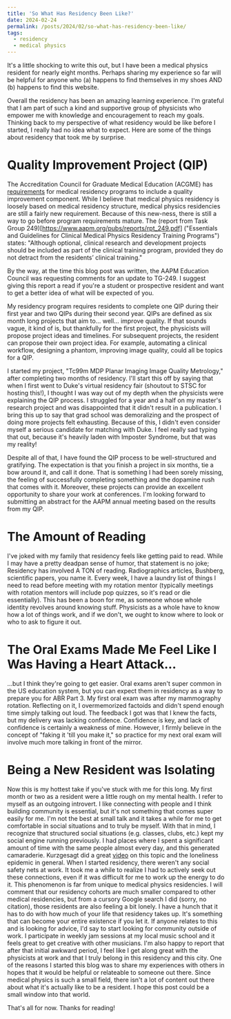 ```yaml
---
title: 'So What Has Residency Been Like?'
date: 2024-02-24
permalink: /posts/2024/02/so-what-has-residency-been-like/
tags:
  - residency
  - medical physics
---
```


It's a little shocking to write this out, but I have been a medical physics resident for nearly eight months. Perhaps sharing my experience so far will be helpful for anyone who (a) happens to find themselves in my shoes AND (b) happens to find this website.

Overall the residency has been an amazing learning experience. I'm grateful that I am part of such a kind and supportive group of physicists who empower me with knowledge and encouragement to reach my goals. Thinking back to my perspective of what residency would be like before I started, I really had no idea what to expect. Here are some of the things about residency that took me by surprise.

Quality Improvement Project (QIP)
=====
The Accreditation Council for Graduate Medical Education (ACGME) has [requirements](https://www.acgme.org/globalassets/PDFs/commonguide/IVA5c_EducationalProgram_ACGMECompetencies_PBLI_Documentation.pdf) for medical residency programs to include a quality improvement component. While I believe that medical physics residency is loosely based on medical residency structure, medical physics residencies are still a fairly new requirement. Because of this new-ness, there is still a way to go before program requirements mature. The (report from Task Group 249)[https://www.aapm.org/pubs/reports/rpt_249.pdf] ("Essentials and Guidelines for Clinical Medical Physics Residency Training Programs") states: 
"Although optional, clinical research and development projects should be included as part of the clinical training program, provided they do not detract from the residents’ clinical training."

By the way, at the  time  this blog post was written, the AAPM Education Council was requesting comments for an update to TG-249. I suggest giving this report a read if you're a student or prospective resident and want to get a better idea of what will be expected of you.

My residency program requires residents to complete one QIP during their first year and two QIPs during their second year. QIPs are defined as six month long projects that aim to... well... improve quality. If that sounds vague, it kind of is, but thankfully for the first project, the physicists will propose project ideas and timelines. For subsequent projects, the resident can propose their own project idea. For example, automating a clinical workflow, designing a phantom, improving image quality, could all be topics for a QIP. 

I started my project, "Tc99m MDP Planar Imaging Image Quality Metrology," after completing two months of residency. I'll start this off by saying that when I first went to Duke's virtual residency fair (shoutout to STSC for hosting this!), I thought I was way out of my depth when the physicists were explaining the QIP process. I struggled for a year and a half on my master's research project and was disappointed that it didn't result in a publication. I bring this up to say that grad school was demoralizing and the prospect of doing more projects felt exhausting. Because of this, I didn't even consider myself a serious candidate for matching with Duke. I feel really sad typing that out, because it's heavily laden with Imposter Syndrome, but that was my reality!

Despite all of that, I have found the QIP process to be well-structured and gratifying. The expectation is that you finish a project in six months, tie a bow around it, and call it done. That is something I had been sorely missing, the feeling of successfully completing something and the dopamine rush that comes with it. Moreover, these projects can provide an excellent opportunity to share your work at conferences. I'm looking forward to submitting an abstract for the AAPM annual meeting based on the results from my QIP. 

The Amount of Reading
=====
I've joked with my family that residency feels like getting paid to read. While I may have a pretty deadpan sense of humor, that statement is no joke; Residency has involved A TON of reading. Radiographics articles, Bushberg, scientific papers, you name it. Every week, I have a laundry list of things I need to read before meeting with my rotation mentor (typically meetings with rotation mentors will include pop quizzes, so it's read or die essentially). This has been a boon for me, as someone whose whole identity revolves around knowing stuff. Physicists as a whole have to know how a lot of things work, and if we don't, we ought to know where to look or who to ask to figure it out.

The Oral Exams Made Me Feel Like I Was Having a Heart Attack...
=====
...but I think they're going to get easier. Oral exams aren't super common in the US education system, but you can expect them in residency as a way to prepare you for ABR Part 3. My first oral exam was after my mammography rotation. Reflecting on it, I overmemorized factoids and didn't spend enough time simply talking out loud. The feedback I got was that I knew the facts, but my delivery was lacking confidence. Confidence is key, and lack of confidence is certainly a weakness of mine. However, I firmly believe in the concept of "faking it 'till you make it," so practice for my next oral exam will involve much more talking in front of the mirror. 

Being a New Resident was Isolating
=====
Now this is my hottest take if you've stuck with me for this long. My first month or two as a resident were a little rough on my mental health. I refer to myself as an outgoing introvert. I like connecting with people and I think building community is essential, but it's not something that comes super easily for me. I'm not the best at small talk and it takes a while for me to get comfortable in social situations and to truly be myself. With that in mind, I recognize that structured social situations (e.g. classes, clubs, etc.) kept my social engine running previously. I had places where I spent a significant amount of time with the same people almost every day, and this generated camaraderie. Kurzgesagt did a great [video](https://youtu.be/n3Xv_g3g-mA?si=e24mKtdqYIDTfxaW) on this topic and the loneliness epidemic in general. When I started residency, there weren't any social safety nets at work. It took me a while to realize I had to actively seek out these connections, even if it was difficult for me to work up the energy to do it. This phenomenon is far from unique to medical physics residencies. I will comment that our residency cohorts are much smaller compared to other medical residencies, but from a cursory Google search I did (sorry, no citation), those residents are also feeling a bit lonely. I have a hunch that it has to do with how much of your life that residency takes up. It's something that can become your entire existence if you let it. If anyone relates to this and is looking for advice, I'd say to start looking for community outside of work. I participate in weekly jam sessions at my local music school and it feels great to get creative with other musicians. I'm also happy to report that after that initial awkward period, I feel like I get along great with the physicists at work and that I truly belong in this residency and this city. One of the reasons I started this blog was to share my experiences with others in hopes that it would be helpful or relateable to someone out there. Since medical physics is such a small field, there isn't a lot of content out there about what it's actually like to be a resident. I hope this post could be a small window into that world.

That's all for now. Thanks for reading!



